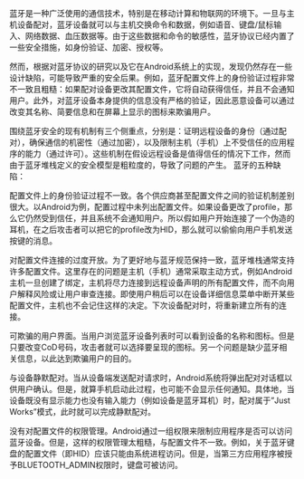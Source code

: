 蓝牙是一种广泛使用的通信技术，特别是在移动计算和物联网的环境下。一旦与主机设备配对，蓝牙设备就可以与主机交换命令和数据，例如语音、键盘/鼠标输入、网络数据、血压数据等。由于这些数据和命令的敏感性，蓝牙协议已经内置了一些安全措施，如身份验证、加密、授权等。

然而，根据对蓝牙协议的研究以及它在Android系统上的实现，发现仍然存在一些设计缺陷，可能导致严重的安全后果。例如，蓝牙配置文件上的身份验证过程非常不一致且粗糙：如果配对设备更改其配置文件，它将自动获得信任，并且不会通知用户。此外，对蓝牙设备本身提供的信息没有严格的验证，因此恶意设备可以通过改变其名称、简要信息和在屏幕上显示的图标来欺骗用户。

围绕蓝牙安全的现有机制有三个侧重点，分别是：证明远程设备的身份（通过配对），确保通信的机密性（通过加密），以及限制主机（手机）上不受信任的应用程序的能力（通过许可）。这些机制在假设远程设备是值得信任的情况下工作，然而由于蓝牙堆栈定义的安全模型是粗粒度的，导致了问题的产生。
蓝牙的五种缺陷：

配置文件上的身份验证过程不一致。各个供应商甚至配置文件之间的验证机制差别很大。以Android为例，配置过程中未列出配置文件。如果设备更改了profile，那么它仍然受到信任，并且系统不会通知用户。所以假如用户开始连接了一个伪造的耳机，在之后攻击者可以把它的profile改为HID，那么就可以偷偷向用户手机发送按键的消息。

对配置文件连接的过度开放。为了更好地与蓝牙规范保持一致，蓝牙堆栈通常支持许多配置文件。这里存在的问题是主机（手机）通常采取主动方式，例如Android主机一旦创建了绑定，主机将尽力连接到远程设备声明的所有配置文件，而不向用户解释风险或让用户审查连接。即使用户稍后可以在设备详细信息菜单中断开某些配置文件，主机也不会记住这样的决定。下次设备配对时，将重新建立所有的连接。

可欺骗的用户界面。当用户浏览蓝牙设备列表时可以看到设备的名称和图标。但是只要改变CoD号码，攻击者就可以选择要呈现的图标。另一个问题是缺少蓝牙相关信息，以此达到欺骗用户的目的。

与设备静默配对。当从设备端发送配对请求时，Android系统将弹出配对对话框以供用户确认。但是，就算手机启动此过程，也可能不会显示任何通知。具体地，当设备既没有显示能力也没有输入能力（例如设备是蓝牙耳机）时，配对属于”Just Works”模式，此时就可以完成静默配对。

没有对配置文件的权限管理。Android通过一组权限来限制应用程序是否可以访问蓝牙设备。但是，这样的权限管理太粗糙，与配置文件不一致。例如，关于蓝牙键盘的配置文件（即HID）应该只能由系统进程访问。但是，当第三方应用程序被授予BLUETOOTH_ADMIN权限时，键盘可被访问。
